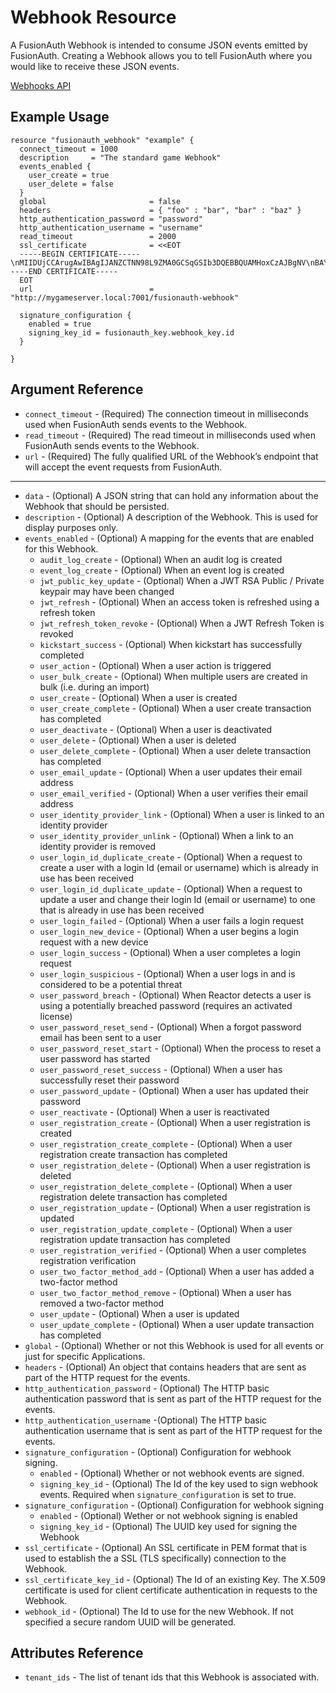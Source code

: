 # Webhook Resource

A FusionAuth Webhook is intended to consume JSON events emitted by FusionAuth. Creating a Webhook allows you to tell FusionAuth where you would like to receive these JSON events.

[Webhooks API](https://fusionauth.io/docs/v1/tech/apis/webhooks)

## Example Usage

```hcl
resource "fusionauth_webhook" "example" {
  connect_timeout = 1000
  description     = "The standard game Webhook"
  events_enabled {
    user_create = true
    user_delete = false
  }
  global                       = false
  headers                      = { "foo" : "bar", "bar" : "baz" }
  http_authentication_password = "password"
  http_authentication_username = "username"
  read_timeout                 = 2000
  ssl_certificate              = <<EOT
  -----BEGIN CERTIFICATE-----\nMIIDUjCCArugAwIBAgIJANZCTNN98L9ZMA0GCSqGSIb3DQEBBQUAMHoxCzAJBgNV\nBAYTAlVTMQswCQYDVQQIEwJDTzEPMA0GA1UEBxMGZGVudmVyMQ8wDQYDVQQKEwZz\nZXRoLXMxCjAIBgNVBAsTAXMxDjAMBgNVBAMTBWludmVyMSAwHgYJKoZIhvcNAQkB\nFhFzamZkZkBsc2tkamZjLmNvbTAeFw0xNDA0MDkyMTA2MDdaFw0xNDA1MDkyMTA2\nMDdaMHoxCzAJBgNVBAYTAlVTMQswCQYDVQQIEwJDTzEPMA0GA1UEBxMGZGVudmVy\nMQ8wDQYDVQQKEwZzZXRoLXMxCjAIBgNVBAsTAXMxDjAMBgNVBAMTBWludmVyMSAw\nHgYJKoZIhvcNAQkBFhFzamZkZkBsc2tkamZjLmNvbTCBnzANBgkqhkiG9w0BAQEF\nAAOBjQAwgYkCgYEAxnQBqyuYvjUE4aFQ6vVZU5RqHmy3KiTg2NcxELIlZztUTK3a\nVFbJoBB4ixHXCCYslujthILyBjgT3F+IhSpPAcrlu8O5LVPaPCysh/SNrGNwH4lq\neiW9Z5WAhRO/nG7NZNa0USPHAei6b9Sv9PxuKCY+GJfAIwlO4/bltIH06/kCAwEA\nAaOB3zCB3DAdBgNVHQ4EFgQUU4SqJEFm1zW+CcLxmLlARrqtMN0wgawGA1UdIwSB\npDCBoYAUU4SqJEFm1zW+CcLxmLlARrqtMN2hfqR8MHoxCzAJBgNVBAYTAlVTMQsw\nCQYDVQQIEwJDTzEPMA0GA1UEBxMGZGVudmVyMQ8wDQYDVQQKEwZzZXRoLXMxCjAI\nBgNVBAsTAXMxDjAMBgNVBAMTBWludmVyMSAwHgYJKoZIhvcNAQkBFhFzamZkZkBs\nc2tkamZjLmNvbYIJANZCTNN98L9ZMAwGA1UdEwQFMAMBAf8wDQYJKoZIhvcNAQEF\nBQADgYEAY/cJsi3w6R4hF4PzAXLhGOg1tzTDYvol3w024WoehJur+qM0AY6UqtoJ\nneCq9af32IKbbOKkoaok+t1+/tylQVF/0FXMTKepxaMbG22vr4TmN3idPUYYbPfW\n5GkF7Hh96BjerrtiUPGuBZL50HoLZ5aR5oZUMAu7TXhOFp+vZp8=\n-----END CERTIFICATE-----
  EOT
  url                          = "http://mygameserver.local:7001/fusionauth-webhook"

  signature_configuration {
    enabled = true
    signing_key_id = fusionauth_key.webhook_key.id
  }

}
```

## Argument Reference

* `connect_timeout` - (Required) The connection timeout in milliseconds used when FusionAuth sends events to the Webhook.
* `read_timeout` - (Required) The read timeout in milliseconds used when FusionAuth sends events to the Webhook.
* `url` - (Required) The fully qualified URL of the Webhook’s endpoint that will accept the event requests from FusionAuth.

---

* `data` - (Optional) A JSON string that can hold any information about the Webhook that should be persisted.
* `description` - (Optional) A description of the Webhook. This is used for display purposes only.
* `events_enabled` - (Optional) A mapping for the events that are enabled for this Webhook.
  * `audit_log_create` - (Optional) When an audit log is created
  * `event_log_create` - (Optional) When an event log is created
  * `jwt_public_key_update` - (Optional) When a JWT RSA Public / Private keypair may have been changed
  * `jwt_refresh` - (Optional) When an access token is refreshed using a refresh token
  * `jwt_refresh_token_revoke` - (Optional) When a JWT Refresh Token is revoked
  * `kickstart_success` - (Optional) When kickstart has successfully completed
  * `user_action` - (Optional) When a user action is triggered
  * `user_bulk_create` - (Optional) When multiple users are created in bulk (i.e. during an import)
  * `user_create` - (Optional) When a user is created
  * `user_create_complete` - (Optional) When a user create transaction has completed
  * `user_deactivate` - (Optional) When a user is deactivated
  * `user_delete` - (Optional) When a user is deleted
  * `user_delete_complete` - (Optional) When a user delete transaction has completed
  * `user_email_update` - (Optional) When a user updates their email address
  * `user_email_verified` - (Optional) When a user verifies their email address
  * `user_identity_provider_link` - (Optional) When a user is linked to an identity provider
  * `user_identity_provider_unlink` - (Optional) When a link to an identity provider is removed
  * `user_login_id_duplicate_create` - (Optional) When a request to create a user with a login Id (email or username) which is already in use has been received
  * `user_login_id_duplicate_update` - (Optional) When a request to update a user and change their login Id (email or username) to one that is already in use has been received
  * `user_login_failed` - (Optional) When a user fails a login request
  * `user_login_new_device` - (Optional) When a user begins a login request with a new device
  * `user_login_success` - (Optional) When a user completes a login request
  * `user_login_suspicious` - (Optional) When a user logs in and is considered to be a potential threat
  * `user_password_breach` - (Optional) When Reactor detects a user is using a potentially breached password (requires an activated license)
  * `user_password_reset_send` - (Optional) When a forgot password email has been sent to a user
  * `user_password_reset_start` - (Optional) When the process to reset a user password has started
  * `user_password_reset_success` - (Optional) When a user has successfully reset their password
  * `user_password_update` - (Optional) When a user has updated their password
  * `user_reactivate` - (Optional) When a user is reactivated
  * `user_registration_create` - (Optional) When a user registration is created
  * `user_registration_create_complete` - (Optional) When a user registration create transaction has completed
  * `user_registration_delete` - (Optional) When a user registration is deleted
  * `user_registration_delete_complete` - (Optional) When a user registration delete transaction has completed
  * `user_registration_update` - (Optional) When a user registration is updated
  * `user_registration_update_complete` - (Optional) When a user registration update transaction has completed
  * `user_registration_verified` - (Optional) When a user completes registration verification
  * `user_two_factor_method_add` - (Optional) When a user has added a two-factor method
  * `user_two_factor_method_remove` - (Optional) When a user has removed a two-factor method
  * `user_update` - (Optional) When a user is updated
  * `user_update_complete` - (Optional) When a user update transaction has completed
* `global` - (Optional) Whether or not this Webhook is used for all events or just for specific Applications.
* `headers` - (Optional) An object that contains headers that are sent as part of the HTTP request for the events.
* `http_authentication_password` - (Optional) The HTTP basic authentication password that is sent as part of the HTTP request for the events.
* `http_authentication_username` -(Optional) The HTTP basic authentication username that is sent as part of the HTTP request for the events.
* `signature_configuration` - (Optional) Configuration for webhook signing.
  * `enabled` - (Optional) Whether or not webhook events are signed.
  * `signing_key_id` - (Optional) The Id of the key used to sign webhook events. Required when `signature_configuration` is set to true.
* `signature_configuration` - (Optional) Configuration for webhook signing
  * `enabled` - (Optional) Wether or not webhook signing is enabled
  * `signing_key_id` - (Optional) The UUID key used for signing the Webhook
* `ssl_certificate` - (Optional) An SSL certificate in PEM format that is used to establish the a SSL (TLS specifically) connection to the Webhook.
* `ssl_certificate_key_id` - (Optional) The Id of an existing Key. The X.509 certificate is used for client certificate authentication in requests to the Webhook.
* `webhook_id` - (Optional) The Id to use for the new Webhook. If not specified a secure random UUID will be generated.

## Attributes Reference

* `tenant_ids` - The list of tenant ids that this Webhook is associated with.
